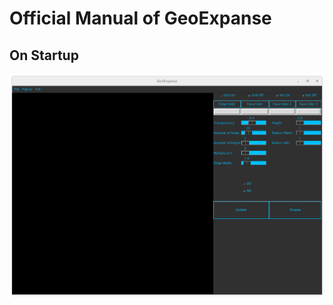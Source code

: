 # Official Manual of GeoExpanse

## On Startup

[![Startup](https://github.com/PharaohCola13/GeoExpanse/blob/master/docs/assets/images/Startup.png)]()
